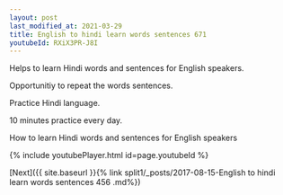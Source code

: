 ```yaml
---
layout: post
last_modified_at: 2021-03-29
title: English to hindi learn words sentences 671 
youtubeId: RXiX3PR-J8I
---
```

 
 
Helps to learn Hindi words and sentences for English speakers.

Opportunitiy to repeat the words sentences. 

Practice Hindi language. 
 
10 minutes practice every day. 
 
How to learn Hindi words and sentences for English speakers 
 
{% include youtubePlayer.html id=page.youtubeId %}
 
 
[Next]({{ site.baseurl }}{% link  split1/_posts/2017-08-15-English to hindi learn words sentences 456 .md%})
 
